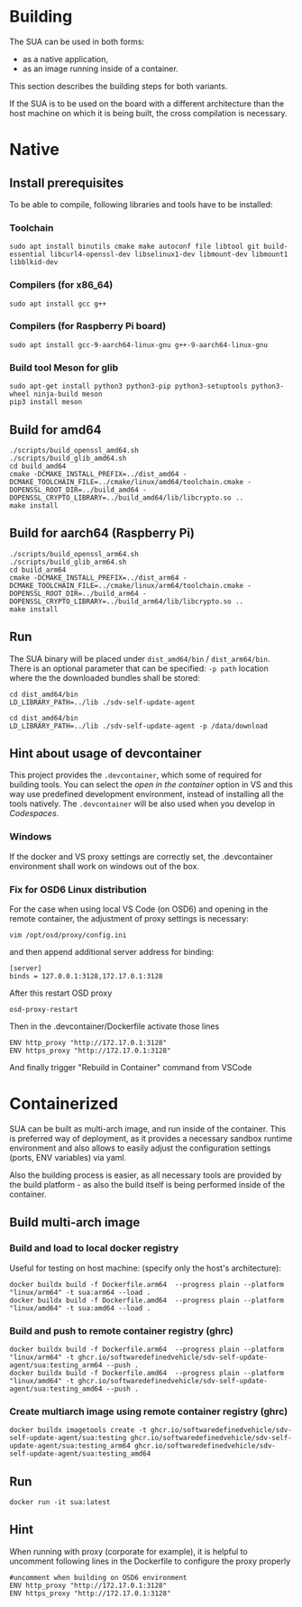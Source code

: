 # Building

The SUA can be used in both forms:

- as a native application,
- as an image running inside of a container.

This section describes the building steps for both variants.

If the SUA is to be used on the board with a different architecture than the host machine on which it is being built, the cross compilation is necessary.

# Native

## Install prerequisites

To be able to compile, following libraries and tools have to be installed:

### Toolchain

```
sudo apt install binutils cmake make autoconf file libtool git build-essential libcurl4-openssl-dev libselinux1-dev libmount-dev libmount1 libblkid-dev
```

### Compilers (for x86_64)

```
sudo apt install gcc g++
```

### Compilers (for Raspberry Pi board)

```
sudo apt install gcc-9-aarch64-linux-gnu g++-9-aarch64-linux-gnu
```

### Build tool Meson for glib

```
sudo apt-get install python3 python3-pip python3-setuptools python3-wheel ninja-build meson
pip3 install meson
```

## Build for amd64

```
./scripts/build_openssl_amd64.sh
./scripts/build_glib_amd64.sh
cd build_amd64
cmake -DCMAKE_INSTALL_PREFIX=../dist_amd64 -DCMAKE_TOOLCHAIN_FILE=../cmake/linux/amd64/toolchain.cmake -DOPENSSL_ROOT_DIR=../build_amd64 -DOPENSSL_CRYPTO_LIBRARY=../build_amd64/lib/libcrypto.so ..
make install
```

## Build for aarch64 (Raspberry Pi)

```
./scripts/build_openssl_arm64.sh
./scripts/build_glib_arm64.sh
cd build_arm64
cmake -DCMAKE_INSTALL_PREFIX=../dist_arm64 -DCMAKE_TOOLCHAIN_FILE=../cmake/linux/arm64/toolchain.cmake -DOPENSSL_ROOT_DIR=../build_arm64 -DOPENSSL_CRYPTO_LIBRARY=../build_arm64/lib/libcrypto.so ..
make install
```

## Run

The SUA binary will be placed under `dist_amd64/bin` / `dist_arm64/bin`. There is an optional parameter that can be specified: `-p path` location where the the downloaded bundles shall be stored:

```
cd dist_amd64/bin
LD_LIBRARY_PATH=../lib ./sdv-self-update-agent
```

```
cd dist_amd64/bin
LD_LIBRARY_PATH=../lib ./sdv-self-update-agent -p /data/download
```

## Hint about usage of devcontainer

This project provides the `.devcontainer`, which some of required for building tools. You can select the *open in the container* option in VS and this way use predefined development environment, instead of installing all the tools natively. The `.devcontainer` will be also used when you develop in *Codespaces*.

### Windows

If the docker and VS proxy settings are correctly set, the .devcontainer environment shall work on windows out of the box.

### Fix for OSD6 Linux distribution

For the case when using local VS Code (on OSD6) and opening in the remote container, the adjustment of proxy settings is necessary:

```
vim /opt/osd/proxy/config.ini
```

and then append additional server address for binding:

```
[server]
binds = 127.0.0.1:3128,172.17.0.1:3128
```

After this restart OSD proxy

```
osd-proxy-restart
```

Then in the .devcontainer/Dockerfile activate those lines

```
ENV http_proxy "http://172.17.0.1:3128"
ENV https_proxy "http://172.17.0.1:3128"
```

And finally trigger "Rebuild in Container" command from VSCode

# Containerized

SUA can be built as multi-arch image, and run inside of the container. This is preferred way of deployment, as it provides a necessary sandbox runtime environment and also allows to easily adjust the configuration settings (ports, ENV variables) via yaml.

Also the building process is easier, as all necessary tools are provided by the build platform - as also the build itself is being performed inside of the container.

## Build multi-arch image

### Build and load to local docker registry

Useful for testing on host machine: (specify only the host's architecture):

```
docker buildx build -f Dockerfile.arm64  --progress plain --platform "linux/arm64" -t sua:arm64 --load .
docker buildx build -f Dockerfile.amd64  --progress plain --platform "linux/amd64" -t sua:amd64 --load .
```

### Build and push to remote container registry (ghrc)

```
docker buildx build -f Dockerfile.arm64  --progress plain --platform "linux/arm64" -t ghcr.io/softwaredefinedvehicle/sdv-self-update-agent/sua:testing_arm64 --push .
docker buildx build -f Dockerfile.amd64  --progress plain --platform "linux/amd64" -t ghcr.io/softwaredefinedvehicle/sdv-self-update-agent/sua:testing_amd64 --push .
```

### Create multiarch image using remote container registry (ghrc)

```
docker buildx imagetools create -t ghcr.io/softwaredefinedvehicle/sdv-self-update-agent/sua:testing ghcr.io/softwaredefinedvehicle/sdv-self-update-agent/sua:testing_arm64 ghcr.io/softwaredefinedvehicle/sdv-self-update-agent/sua:testing_amd64
```

## Run

```
docker run -it sua:latest
```

## Hint

When running with proxy (corporate for example), it is helpful to uncomment following lines in the Dockerfile to configure the proxy properly

```
#uncomment when building on OSD6 environment
ENV http_proxy "http://172.17.0.1:3128"
ENV https_proxy "http://172.17.0.1:3128"
```
